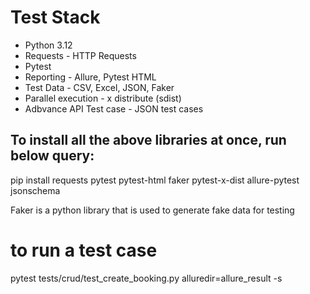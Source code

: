 # Test Stack
- Python 3.12
- Requests - HTTP Requests
- Pytest
- Reporting - Allure, Pytest HTML
- Test Data - CSV, Excel, JSON, Faker
- Parallel execution - x distribute (sdist)
- Adbvance API Test case - JSON test cases

## To install all the above libraries at once, run below query:
pip install requests pytest pytest-html faker pytest-x-dist allure-pytest jsonschema 

Faker is a python library that is used to generate fake data for testing

# to run a test case
pytest tests/crud/test_create_booking.py alluredir=allure_result -s